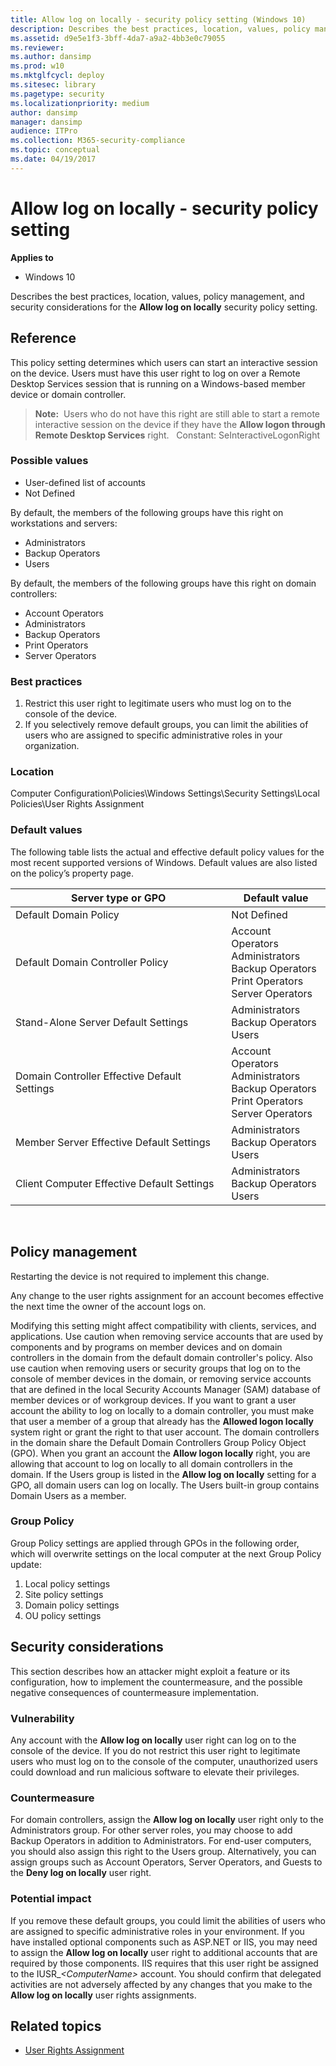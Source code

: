 ```yaml
---
title: Allow log on locally - security policy setting (Windows 10)
description: Describes the best practices, location, values, policy management, and security considerations for the Allow log on locally security policy setting.
ms.assetid: d9e5e1f3-3bff-4da7-a9a2-4bb3e0c79055
ms.reviewer: 
ms.author: dansimp
ms.prod: w10
ms.mktglfcycl: deploy
ms.sitesec: library
ms.pagetype: security
ms.localizationpriority: medium
author: dansimp
manager: dansimp
audience: ITPro
ms.collection: M365-security-compliance
ms.topic: conceptual
ms.date: 04/19/2017
---
```


# Allow log on locally - security policy setting

**Applies to**
-   Windows 10

Describes the best practices, location, values, policy management, and security considerations for the **Allow log on locally** security policy setting.

## Reference

This policy setting determines which users can start an interactive session on the device. Users must have this user right to log on over a Remote Desktop Services session that is running on a Windows-based member device or domain controller.
> **Note:**  Users who do not have this right are still able to start a remote interactive session on the device if they have the **Allow logon through Remote Desktop Services** right.
 
Constant: SeInteractiveLogonRight

### Possible values

-   User-defined list of accounts
-   Not Defined

By default, the members of the following groups have this right on workstations and servers:

-   Administrators
-   Backup Operators
-   Users

By default, the members of the following groups have this right on domain controllers:

-   Account Operators
-   Administrators
-   Backup Operators
-   Print Operators
-   Server Operators

### Best practices

1.  Restrict this user right to legitimate users who must log on to the console of the device.
2.  If you selectively remove default groups, you can limit the abilities of users who are assigned to specific administrative roles in your organization.

### Location

Computer Configuration\\Policies\\Windows Settings\\Security Settings\\Local Policies\\User Rights Assignment

### Default values

The following table lists the actual and effective default policy values for the most recent supported versions of Windows. Default values are also listed on the policy’s property page.

| Server type or GPO | Default value |
| - | - |
| Default Domain Policy| Not Defined |
| Default Domain Controller Policy | Account Operators<br>Administrators<br>Backup Operators<br>Print Operators<br>Server Operators |
| Stand-Alone Server Default Settings| Administrators<br>Backup Operators<br>Users |
| Domain Controller Effective Default Settings | Account Operators<br>Administrators<br>Backup Operators<br>Print Operators<br>Server Operators |
| Member Server Effective Default Settings | Administrators<br>Backup Operators<br>Users |
| Client Computer Effective Default Settings | Administrators<br>Backup Operators<br>Users |
 
## Policy management

Restarting the device is not required to implement this change.

Any change to the user rights assignment for an account becomes effective the next time the owner of the account logs on.

Modifying this setting might affect compatibility with clients, services, and applications. Use caution when removing service accounts that are used by components and by programs on member devices and on domain controllers in the domain from the default domain controller's policy. Also use caution when removing users or security groups that log on to the console of member devices in the domain, or removing service accounts that are defined in the local Security Accounts Manager (SAM) database of member devices or of workgroup devices.
If you want to grant a user account the ability to log on locally to a domain controller, you must make that user a member of a group that already has the **Allowed logon locally** system right or grant the right to that user account.
The domain controllers in the domain share the Default Domain Controllers Group Policy Object (GPO). When you grant an account the **Allow logon locally** right, you are allowing that account to log on locally to all domain controllers in the domain.
If the Users group is listed in the **Allow log on locally** setting for a GPO, all domain users can log on locally. The Users built-in group contains Domain Users as a member.

### Group Policy

Group Policy settings are applied through GPOs in the following order, which will overwrite settings on the local computer at the next Group Policy update:

1.  Local policy settings
2.  Site policy settings
3.  Domain policy settings
4.  OU policy settings

## Security considerations

This section describes how an attacker might exploit a feature or its configuration, how to implement the countermeasure, and the possible negative consequences of countermeasure implementation.

### Vulnerability

Any account with the **Allow log on locally** user right can log on to the console of the device. If you do not restrict this user right to legitimate users who must log on to the console of the computer, unauthorized users could download and run malicious software to elevate their privileges.

### Countermeasure

For domain controllers, assign the **Allow log on locally** user right only to the Administrators group. For other server roles, you may choose to add Backup Operators in addition to Administrators. For end-user computers, you should also assign this right to the Users group.
Alternatively, you can assign groups such as Account Operators, Server Operators, and Guests to the **Deny log on locally** user right.

### Potential impact

If you remove these default groups, you could limit the abilities of users who are assigned to specific administrative roles in your environment. If you have installed optional components such as ASP.NET or IIS, you may need to assign the **Allow log on locally** user right to additional accounts that are required by those components. IIS requires that this user right be assigned to the IUSR\_*&lt;ComputerName&gt;* account. You should confirm that delegated activities are not adversely affected by any changes that you make to the **Allow log on locally** user rights assignments.

## Related topics
- [User Rights Assignment](user-rights-assignment.md)
 
 
